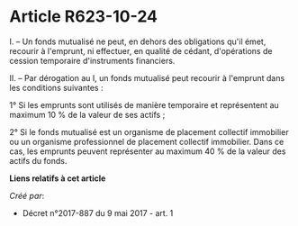 # Article R623-10-24

I. – Un fonds mutualisé ne peut, en dehors des obligations qu'il émet, recourir à l'emprunt, ni effectuer, en qualité de
cédant, d'opérations de cession temporaire d'instruments financiers.

II. – Par dérogation au I, un fonds mutualisé peut recourir à l'emprunt dans les conditions suivantes :

1° Si les emprunts sont utilisés de manière temporaire et représentent au maximum 10 % de la valeur de ses actifs ;

2° Si le fonds mutualisé est un organisme de placement collectif immobilier ou un organisme professionnel de placement
collectif immobilier. Dans ce cas, les emprunts peuvent représenter au maximum 40 % de la valeur des actifs du fonds.

**Liens relatifs à cet article**

_Créé par_:

  - Décret n°2017-887 du 9 mai 2017 - art. 1
